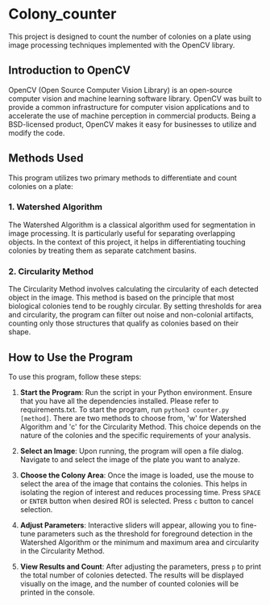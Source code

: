 # Colony_counter

This project is designed to count the number of colonies on a plate using image processing techniques implemented with the OpenCV library.

## Introduction to OpenCV

OpenCV (Open Source Computer Vision Library) is an open-source computer vision and machine learning software library. OpenCV was built to provide a common infrastructure for computer vision applications and to accelerate the use of machine perception in commercial products. Being a BSD-licensed product, OpenCV makes it easy for businesses to utilize and modify the code.

## Methods Used

This program utilizes two primary methods to differentiate and count colonies on a plate:

### 1. Watershed Algorithm

The Watershed Algorithm is a classical algorithm used for segmentation in image processing. It is particularly useful for separating overlapping objects. In the context of this project, it helps in differentiating touching colonies by treating them as separate catchment basins.

### 2. Circularity Method

The Circularity Method involves calculating the circularity of each detected object in the image. This method is based on the principle that most biological colonies tend to be roughly circular. By setting thresholds for area and circularity, the program can filter out noise and non-colonial artifacts, counting only those structures that qualify as colonies based on their shape.

## How to Use the Program

To use this program, follow these steps:

1. **Start the Program**: Run the script in your Python environment. Ensure that you have all the dependencies installed. Please refer to requirements.txt. To start the program, run `python3 counter.py [method]`. There are two methods to choose from, 'w' for Watershed Algorithm and 'c' for the Circularity Method. This choice depends on the nature of the colonies and the specific requirements of your analysis.

2. **Select an Image**: Upon running, the program will open a file dialog. Navigate to and select the image of the plate you want to analyze.

3. **Choose the Colony Area**: Once the image is loaded, use the mouse to select the area of the image that contains the colonies. This helps in isolating the region of interest and reduces processing time. Press `SPACE` or `ENTER` button when desired ROI is selected. Press `c` button to cancel selection.

4. **Adjust Parameters**: Interactive sliders will appear, allowing you to fine-tune parameters such as the threshold for foreground detection in the Watershed Algorithm or the minimum and maximum area and circularity in the Circularity Method.

5. **View Results and Count**: After adjusting the parameters, press `p` to print the total number of colonies detected. The results will be displayed visually on the image, and the number of counted colonies will be printed in the console.
